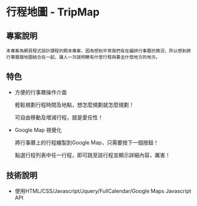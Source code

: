 # 行程地圖 - TripMap #

## 專案說明 ##
	本專案為網頁程式設計課程的期末專案，因為想到平常我們有在編排行事曆的情況，所以想到將行事曆跟地圖結合在一起，讓人一次就明瞭有什麼行程與要去什麼地方的地方。

## 特色 ##

- 方便的行事曆操作介面

	輕鬆規劃行程時間及地點，想怎麼規劃就怎麼規劃！

	可自由移動及增減行程，就是愛任性！
	
- Google Map 視覺化

	將行事曆上的行程繪製到Google Map，只需要按下一個按鈕！

	點選行程列表中任一行程，即可跳至該行程並顯示詳細內容，厲害！
		
## 技術說明 ##

- 使用HTML/CSS/Javascript/Jquery/FullCalendar/Google Maps Javascript API

